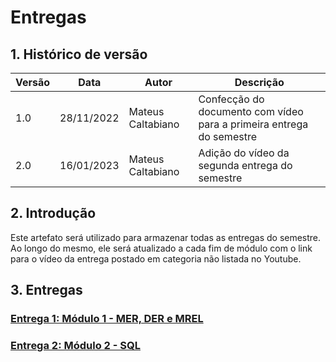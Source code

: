 # Entregas

## 1. Histórico de versão

| Versão | Data  | Autor             | Descrição                                                        |
| ------ | ----- | ----------------- | ---------------------------------------------------------------- |
| 1.0    | 28/11/2022 | Mateus Caltabiano | Confecção do documento com vídeo para a primeira entrega do semestre |
| 2.0    | 16/01/2023 | Mateus Caltabiano | Adição do vídeo da segunda entrega do semestre |

## 2. Introdução

<p>
    Este artefato será utilizado para armazenar todas as entregas do semestre. Ao longo do mesmo, ele será atualizado a cada fim de módulo com o link para o vídeo da entrega postado em categoria não listada no Youtube.
</p>

## 3. Entregas

### [Entrega 1: Módulo 1 - MER, DER e MREL](https://youtu.be/kF1Ge2yg62Q)
### [Entrega 2: Módulo 2 - SQL](https://drive.google.com/file/d/1t7XUd75hVizmPXebVRq88LSj74Tl42TF/view?usp=share_link)
